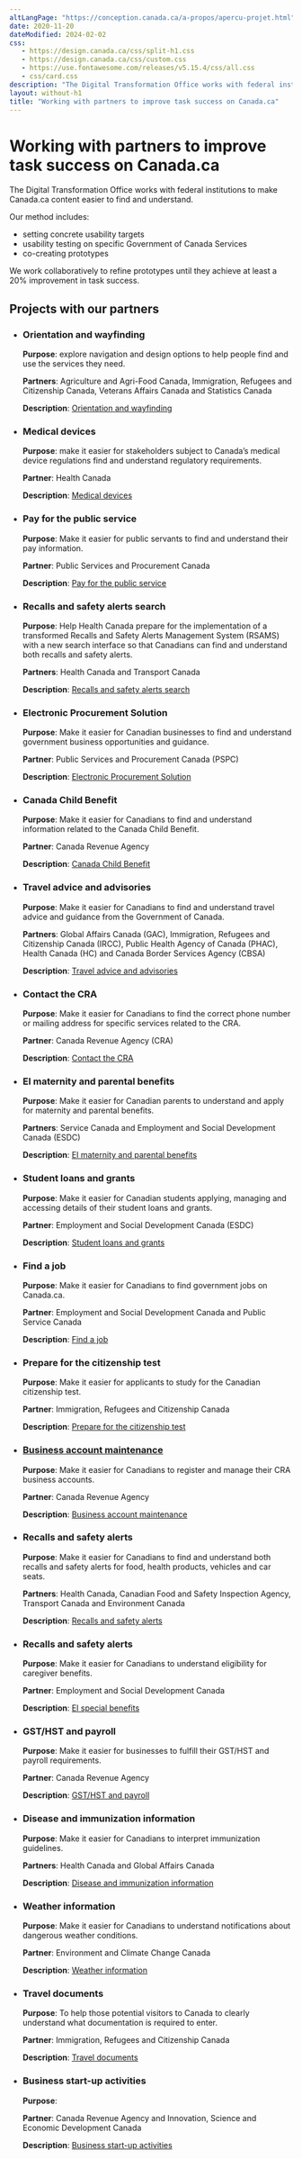 ```yaml
---
altLangPage: "https://conception.canada.ca/a-propos/apercu-projet.html"
date: 2020-11-20
dateModified: 2024-02-02
css:
   - https://design.canada.ca/css/split-h1.css
   - https://design.canada.ca/css/custom.css
   - https://use.fontawesome.com/releases/v5.15.4/css/all.css
   - css/card.css
description: "The Digital Transformation Office works with federal institutions to make Canada.ca content easier to find and understand."
layout: without-h1
title: "Working with partners to improve task success on Canada.ca"
---
```

<h1 property="name headline" id="wb-cont" dir="ltr">Working with partners to improve task success on Canada.ca</h1>
<p>The Digital Transformation Office works with federal institutions to make Canada.ca content easier to find and understand.</p>
<p>Our method includes:</p>
<ul>
  <li>setting concrete usability targets</li>
  <li>usability testing on specific Government of Canada Services</li>
  <li>co-creating prototypes</li>
</ul>
<p>We work collaboratively to refine prototypes until they achieve at least a 20% improvement in task success.</p>
<h2>Projects with our partners</h2>
<ul class="list-unstyled">
  <li>
    <div class="row bg-grey">
      <div class="col-md-12">
        <h3>Orientation and wayfinding</h3>
        <p><strong>Purpose</strong>: explore navigation and design options to help people find and use the services they need.</p>
        <p><strong>Partners</strong>: Agriculture and Agri-Food Canada, Immigration, Refugees and Citizenship Canada, Veterans Affairs Canada and Statistics Canada</p>
        <p><strong>Description</strong>: <a href="project-01.html">Orientation and wayfinding</a></p>
      </div>
    </div>
  </li>
  <li>
    <div>
      <h3>Medical devices</h3>
      <p><strong>Purpose</strong>: make it easier for stakeholders subject to Canada’s medical device regulations find and understand regulatory requirements.</p>
      <p><strong>Partner</strong>: Health Canada</p>
      <p><strong>Description</strong>: <a href="project-02.html">Medical devices</a></p>
    </div>
  </li>
  <li>
    <h3>Pay for the public service</h3>
    <p><strong>Purpose</strong>: Make it easier for public servants to find and understand their pay information.</p>
    <p><strong>Partner</strong>: Public Services and Procurement Canada</p>
    <p><strong>Description</strong>: <a href="project-03.html">Pay for the public service</a></p>
  </li>
  <li>
    <h3>Recalls and safety alerts search</h3>
    <p><strong>Purpose</strong>: Help Health Canada prepare for the implementation of a transformed Recalls and Safety Alerts Management System (RSAMS) with a new search interface so that Canadians can find and understand both recalls and safety alerts.</p>
    <p><strong>Partners</strong>: Health Canada and Transport Canada</p>
    <p><strong>Description</strong>: <a href="project-04.html">Recalls and safety alerts search</a></p>
  </li>
  <li>
    <h3>Electronic Procurement Solution</h3>
    <p><strong>Purpose</strong>: Make it easier for Canadian businesses to find and understand government business opportunities and guidance.</p>
    <p><strong>Partner</strong>: Public Services and Procurement Canada (PSPC)</p>
    <p><strong>Description</strong>: <a href="project-06.html">Electronic Procurement Solution</a></p>
  </li>
  <li>
    <h3>Canada Child Benefit</h3>
    <p><strong>Purpose</strong>: Make it easier for Canadians to find and understand information related to the Canada Child Benefit.</p>
    <p><strong>Partner</strong>: Canada Revenue Agency</p>
    <p><strong>Description</strong>: <a href="project-07.html">Canada Child Benefit</a></p>
  </li>
  <li>
    <h3>Travel advice and advisories</h3>
    <p><strong>Purpose</strong>: Make it easier for Canadians to find and understand travel advice and guidance from the Government of Canada.</p>
    <p><strong>Partners</strong>: Global Affairs Canada (GAC), Immigration, Refugees and Citizenship Canada (IRCC), Public Health Agency of Canada (PHAC), Health Canada (HC) and Canada Border Services Agency (CBSA)</p>
    <p><strong>Description</strong>: <a href="project-08.html">Travel advice and advisories</a></p>
  </li>
  <li>
    <h3>Contact the CRA</h3>
    <p><strong>Purpose</strong>: Make it easier for Canadians to find the correct phone number or mailing address for specific services related to the CRA.</p>
    <p><strong>Partner</strong>: Canada Revenue Agency (CRA)</p>
    <p><strong>Description</strong>: <a href="project-09.html">Contact the CRA</a></p>
  </li>
  <li>
    <h3>EI maternity and parental benefits</h3>
    <p><strong>Purpose</strong>: Make it easier for Canadian parents to understand and apply for maternity and parental benefits.</p>
    <p><strong>Partners</strong>: Service Canada and Employment and Social Development Canada (ESDC)</p>
    <p><strong>Description</strong>: <a href="project-10.html">EI maternity and parental benefits</a></p>
  </li>
  <li>
    <h3>Student loans and grants</h3>
    <p><strong>Purpose</strong>: Make it easier for Canadian students applying, managing and accessing details of their student loans and grants.</p>
    <p><strong>Partner</strong>: Employment and Social Development Canada (ESDC)</p>
    <p><strong>Description</strong>: <a href="project-11.html">Student loans and grants</a></p>
  </li>
  <li>
    <h3>Find a job</h3>
    <p><strong>Purpose</strong>: Make it easier for Canadians to find government jobs on Canada.ca.</p>
    <p><strong>Partner</strong>: Employment and Social Development Canada and Public Service Canada</p>
    <p><strong>Description</strong>: <a href="project-12.html">Find a job</a></p>
  </li>
  <li>
    <h3>Prepare for the citizenship test</h3>
    <p><strong>Purpose</strong>: Make it easier for applicants to study for the Canadian citizenship test.</p>
    <p><strong>Partner</strong>: Immigration, Refugees and Citizenship Canada</p>
    <p><strong>Description</strong>: <a href="project-13.html">Prepare for the citizenship test</a></p>
  </li>
  <li>
    <h3><a href="project-14.html">Business account maintenance</a></h3>
    <p><strong>Purpose</strong>: Make it easier for Canadians to register and manage their CRA business accounts.</p>
    <p><strong>Partner</strong>: Canada Revenue Agency</p>
    <p><strong>Description</strong>: <a href="project-14.html">Business account maintenance</a></p>
  </li>
  <li>
    <h3>Recalls and safety alerts</h3>
    <p><strong>Purpose</strong>: Make it easier for Canadians to find and understand both recalls and safety alerts for food, health products, vehicles and car seats.</p>
    <p><strong>Partners</strong>: Health Canada, Canadian Food and Safety Inspection Agency, Transport Canada and Environment Canada</p>
    <p><strong>Description</strong>: <a href="project-15html">Recalls and safety alerts</a></p>
  </li>
  <li>
    <h3>Recalls and safety alerts</h3>
    <p><strong>Purpose</strong>: Make it easier for Canadians to understand eligibility for caregiver benefits.</p>
    <p><strong>Partner</strong>: Employment and Social Development Canada</p>
    <p><strong>Description</strong>: <a href="project-16.html">EI special benefits</a></p>
  </li>
  <li>
    <h3>GST/HST and payroll</h3>
    <p><strong>Purpose</strong>: Make it easier for businesses to fulfill their GST/HST and payroll requirements.</p>
    <p><strong>Partner</strong>: Canada Revenue Agency</p>
    <p><strong>Description</strong>: <a href="project-17.html">GST/HST and payroll</a></p>
  </li>
  <li>
    <h3>Disease and immunization information</h3>
    <p><strong>Purpose</strong>: Make it easier for Canadians to interpret immunization guidelines.</p>
    <p><strong>Partners</strong>: Health Canada and Global Affairs Canada</p>
    <p><strong>Description</strong>: <a href="project-18.html">Disease and immunization information</a></p>
  </li>
  <li>
    <h3>Weather information</h3>
    <p><strong>Purpose</strong>: Make it easier for Canadians to understand notifications about dangerous weather conditions.</p>
    <p><strong>Partner</strong>: Environment and Climate Change Canada</p>
    <p><strong>Description</strong>: <a href="project-19.html">Weather information</a></p>
  </li>
  <li>
    <h3>Travel documents</h3>
    <p><strong>Purpose</strong>: To help those potential visitors to Canada to clearly understand what documentation is required to enter.</p>
    <p><strong>Partner</strong>: Immigration, Refugees and Citizenship Canada</p>
    <p><strong>Description</strong>: <a href="project-20.html">Travel documents</a></p>
  </li>
  <li>
    <h3>Business start-up activities</h3>
    <p><strong>Purpose</strong>: </p>
    <p><strong>Partner</strong>: Canada Revenue Agency and Innovation, Science and Economic Development Canada</p>
    <p><strong>Description</strong>: <a href="project-21.html">Business start-up activities</a></p>
  </li>
</ul>
